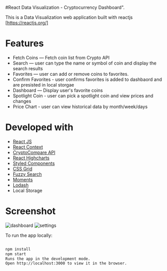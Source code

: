 #React Data Visualization - Cryptocurrency Dashboard".

This is a Data Visualization web application built with reactjs [https://reactjs.org/]  

# Features

* Fetch Coins  — Fetch coin list from Crypto API
* Search  —  user can type the name or symbol of coin and display the search results
* Favorites — user can add or remove coins to favorites. 
* Confirm Favorites - user confirms favorites is added to dashbaord and are presisted in local storgae
* Dashboard — Display user's favorite coins 
* Spotlight Coin - user can pick a spotlight coin and view prices and changes
* Price Chart - user can view historical data by month/week/days

# Developed with
* [React JS](https://reactjs.org/)  
* [React Context](https://reactjs.org/docs/context.html)
* [CryptoCompare API](https://www.npmjs.com/package/cryptocompare)
* [React Highcharts](https://www.npmjs.com/package/reacthighcharts)
* [Styled Components](https://www.npmjs.com/package/styled-components)
* [CSS Grid](https://developer.mozilla.org/en-US/docs/Web/CSS/CSS_Grid_Layout)
* [Fuzzy Search](https://www.npmjs.com/package/fuzzy-search)
* [Moments](https://www.npmjs.com/package/moments)
* [Lodash](https://www.npmjs.com/package/lodash)
* Local Storage





# Screenshot
![dashboard](https://user-images.githubusercontent.com/11092669/50569961-4d1cd200-0d2b-11e9-8206-188c25ad8832.png)
![settings](https://user-images.githubusercontent.com/11092669/50569962-4f7f2c00-0d2b-11e9-96f6-e4379be12523.png)






To run the app locally:

```bash

npm install
npm start
Runs the app in the development mode.
Open http://localhost:3000 to view it in the browser.
```
